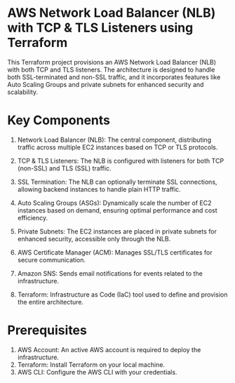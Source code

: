 # AWS Network Load Balancer (NLB) with TCP & TLS Listeners using Terraform

This Terraform project provisions an AWS Network Load Balancer (NLB) with both TCP and TLS listeners. The architecture is designed to handle both SSL-terminated and non-SSL traffic, and it incorporates features like Auto Scaling Groups and private subnets for enhanced security and scalability.

# Key Components

1. Network Load Balancer (NLB): The central component, distributing traffic across multiple EC2 instances based on TCP or TLS protocols.

2. TCP & TLS Listeners: The NLB is configured with listeners for both TCP (non-SSL) and TLS (SSL) traffic.

3. SSL Termination: The NLB can optionally terminate SSL connections, allowing backend instances to handle plain HTTP traffic.

4. Auto Scaling Groups (ASGs): Dynamically scale the number of EC2 instances based on demand, ensuring optimal performance and cost efficiency.

5. Private Subnets: The EC2 instances are placed in private subnets for enhanced security, accessible only through the NLB.

6. AWS Certificate Manager (ACM): Manages SSL/TLS certificates for secure communication.

7. Amazon SNS: Sends email notifications for events related to the infrastructure.

8. Terraform: Infrastructure as Code (IaC) tool used to define and provision the entire architecture.

# Prerequisites

1. AWS Account: An active AWS account is required to deploy the infrastructure.
2. Terraform: Install Terraform on your local machine.
3. AWS CLI: Configure the AWS CLI with your credentials.


